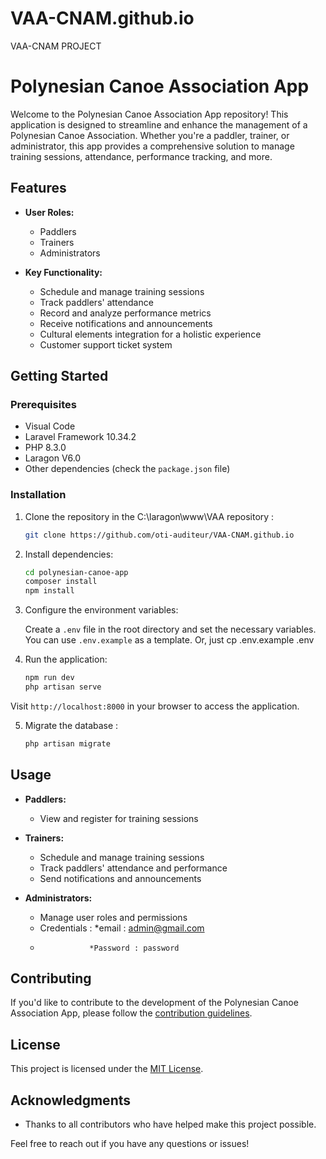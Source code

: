 # VAA-CNAM.github.io
VAA-CNAM PROJECT
# Polynesian Canoe Association App

Welcome to the Polynesian Canoe Association App repository! This application is designed to streamline and enhance the management of a Polynesian Canoe Association. Whether you're a paddler, trainer, or administrator, this app provides a comprehensive solution to manage training sessions, attendance, performance tracking, and more.

## Features

- **User Roles:**
  - Paddlers
  - Trainers
  - Administrators

- **Key Functionality:**
  - Schedule and manage training sessions
  - Track paddlers' attendance
  - Record and analyze performance metrics
  - Receive notifications and announcements
  - Cultural elements integration for a holistic experience
  - Customer support ticket system

## Getting Started

### Prerequisites

- Visual Code
- Laravel Framework 10.34.2
- PHP 8.3.0
- Laragon V6.0
- Other dependencies (check the `package.json` file)

### Installation

1. Clone the repository in the C:\laragon\www\VAA repository :

    ```bash
    git clone https://github.com/oti-auditeur/VAA-CNAM.github.io
    ```

2. Install dependencies:

    ```bash
    cd polynesian-canoe-app
    composer install
    npm install
    ```

3. Configure the environment variables:

    Create a `.env` file in the root directory and set the necessary variables. You can use `.env.example` as a template.
   Or, just cp .env.example .env

4. Run the application:

    ```bash
    npm run dev
    php artisan serve
    ```

Visit `http://localhost:8000` in your browser to access the application.

5. Migrate the database :

    ```bash
    php artisan migrate
    ```   

## Usage

- **Paddlers:**
  - View and register for training sessions
  
- **Trainers:**
  - Schedule and manage training sessions
  - Track paddlers' attendance and performance
  - Send notifications and announcements

- **Administrators:**
  - Manage user roles and permissions
  - Credentials :  *email : admin@gmail.com
  -                *Password : password
  
## Contributing

If you'd like to contribute to the development of the Polynesian Canoe Association App, please follow the [contribution guidelines](CONTRIBUTING.md).

## License

This project is licensed under the [MIT License](LICENSE).

## Acknowledgments

- Thanks to all contributors who have helped make this project possible.

Feel free to reach out if you have any questions or issues!
